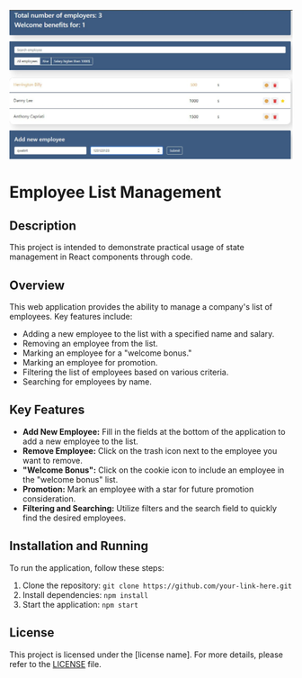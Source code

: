 ![Interface](https://github.com/Bilostenko/react-app-study/blob/ebf4e4c01b4a8bcd245bee4853b71a788816244b/photo_2023-08-27_14-08-30.jpg)

# Employee List Management

## Description

This project is intended to demonstrate practical usage of state management in React components through code.

## Overview

This web application provides the ability to manage a company's list of employees. Key features include:

- Adding a new employee to the list with a specified name and salary.
- Removing an employee from the list.
- Marking an employee for a "welcome bonus."
- Marking an employee for promotion.
- Filtering the list of employees based on various criteria.
- Searching for employees by name.

## Key Features

- **Add New Employee:** Fill in the fields at the bottom of the application to add a new employee to the list.
- **Remove Employee:** Click on the trash icon next to the employee you want to remove.
- **"Welcome Bonus":** Click on the cookie icon to include an employee in the "welcome bonus" list.
- **Promotion:** Mark an employee with a star for future promotion consideration.
- **Filtering and Searching:** Utilize filters and the search field to quickly find the desired employees.

## Installation and Running

To run the application, follow these steps:

1. Clone the repository: `git clone https://github.com/your-link-here.git`
2. Install dependencies: `npm install`
3. Start the application: `npm start`

## License

This project is licensed under the [license name]. For more details, please refer to the [LICENSE](your-path-to-file) file.

